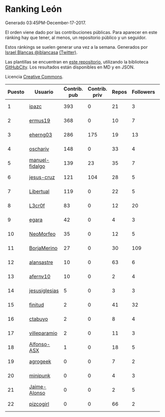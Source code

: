 # Ranking León

Generado 03:45PM-December-17-2017.

El orden viene dado por las contribuciones públicas. Para aparecer en este ránking hay que tener, al menos, un repositorio público y un seguidor.

Estos ránkings se suelen generar una vez a la semana. Generados por [Israel Blancas @iblancasa](https://github.com/iblancasa/) [(Twitter)](https://twitter.com/iblancasa).

Las plantillas se encuentran en [este repositorio](https://github.com/iblancasa/GH-Spanish-Ranking), utilizando la biblioteca [GitHubCity](https://github.com/iblancasa/GitHubCity). Los resultados están disponibles en MD y en JSON.

Licencia [Creative Commons](https://creativecommons.org/licenses/by/4.0/).

| Puesto   |  Usuario  | Contrib. pub | Contrib. priv |Repos| Followers | Desde |  Avatar  |
|----------|-----------|--------------|---------------|-----|-----------|-------|----------|
|1|[ipazc](https://github.com/ipazc)|393|0|21|3|2014-03-03|![ipazc](https://avatars0.githubusercontent.com/u/6841743)|
|2|[ermus19](https://github.com/ermus19)|368|0|10|7|2012-12-14|![ermus19](https://avatars3.githubusercontent.com/u/3046446)|
|3|[eherng03](https://github.com/eherng03)|286|175|19|13|2016-03-03|![eherng03](https://avatars1.githubusercontent.com/u/17623621)|
|4|[oschariv](https://github.com/oschariv)|148|0|33|4|2016-09-26|![oschariv](https://avatars1.githubusercontent.com/u/22443024)|
|5|[manuel-fidalgo](https://github.com/manuel-fidalgo)|139|23|35|7|2016-02-05|![manuel-fidalgo](https://avatars1.githubusercontent.com/u/17085524)|
|6|[jesus-cruz](https://github.com/jesus-cruz)|121|104|28|5|2016-03-04|![jesus-cruz](https://avatars2.githubusercontent.com/u/17657793)|
|7|[Libertual](https://github.com/Libertual)|119|0|22|5|2014-11-17|![Libertual](https://avatars1.githubusercontent.com/u/9809302)|
|8|[L3cr0f](https://github.com/L3cr0f)|83|0|12|20|2016-02-25|![L3cr0f](https://avatars0.githubusercontent.com/u/17481756)|
|9|[egara](https://github.com/egara)|42|0|4|3|2015-08-07|![egara](https://avatars0.githubusercontent.com/u/13696843)|
|10|[NeoMorfeo](https://github.com/NeoMorfeo)|35|0|12|5|2013-03-04|![NeoMorfeo](https://avatars2.githubusercontent.com/u/3766333)|
|11|[BorjaMerino](https://github.com/BorjaMerino)|27|0|30|109|2012-05-03|![BorjaMerino](https://avatars1.githubusercontent.com/u/1701534)|
|12|[alansastre](https://github.com/alansastre)|10|0|63|6|2013-12-02|![alansastre](https://avatars0.githubusercontent.com/u/6086933)|
|13|[afernv10](https://github.com/afernv10)|10|0|2|4|2017-02-23|![afernv10](https://avatars0.githubusercontent.com/u/25979114)|
|14|[jesusiglesias](https://github.com/jesusiglesias)|5|0|3|3|2015-02-27|![jesusiglesias](https://avatars1.githubusercontent.com/u/11229430)|
|15|[finitud](https://github.com/finitud)|2|0|41|32|2010-02-24|![finitud](https://avatars2.githubusercontent.com/u/209716)|
|16|[ctabuyo](https://github.com/ctabuyo)|2|0|8|4|2015-08-12|![ctabuyo](https://avatars1.githubusercontent.com/u/13765677)|
|17|[villeparamio](https://github.com/villeparamio)|2|0|11|3|2015-12-01|![villeparamio](https://avatars2.githubusercontent.com/u/16100827)|
|18|[Alfonso-ASX](https://github.com/Alfonso-ASX)|1|0|18|5|2012-01-11|![Alfonso-ASX](https://avatars2.githubusercontent.com/u/1320670)|
|19|[agrogeek](https://github.com/agrogeek)|0|0|7|2|2009-04-01|![agrogeek](https://avatars0.githubusercontent.com/u/69480)|
|20|[minipunk](https://github.com/minipunk)|0|0|4|3|2012-09-20|![minipunk](https://avatars0.githubusercontent.com/u/2388305)|
|21|[Jaime-Alonso](https://github.com/Jaime-Alonso)|0|0|2|5|2014-01-28|![Jaime-Alonso](https://avatars2.githubusercontent.com/u/6524034)|
|22|[pizcogirl](https://github.com/pizcogirl)|0|0|66|2|2014-09-26|![pizcogirl](https://avatars2.githubusercontent.com/u/8928281)|
